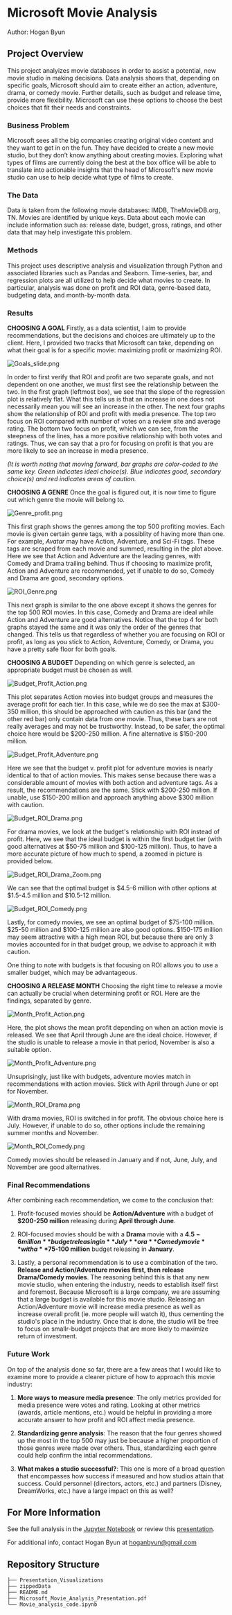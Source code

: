 # Microsoft Movie Analysis

Author: Hogan Byun


## Project Overview

This project analyizes movie databases in order to assist a potential, new movie studio in making decisions. Data analysis shows that, depending on specific goals, Microsoft should aim to create either an action, adventure, drama, or comedy movie. Further details, such as budget and release time, provide more flexibility. Microsoft can use these options to choose the best choices that fit their needs and constraints.

### Business Problem

Microsoft sees all the big companies creating original video content and they want to get in on the fun. They have decided to create a new movie studio, but they don’t know anything about creating movies. Exploring what types of films are currently doing the best at the box office will be able to translate into actionable insights that the head of Microsoft's new movie studio can use to help decide what type of films to create.

### The Data

Data is taken from the following movie databases: IMDB, TheMovieDB.org, TN. Movies are identified by unique keys. Data about each movie can include information such as: release date, budget, gross, ratings, and other data that may help investigate this problem. 

### Methods

This project uses descriptive analysis and visualization through Python and associated libraries such as Pandas and Seaborn. Time-series, bar, and regression plots are all utilized to help decide what movies to create. In particular, analysis was done on profit and ROI data, genre-based data, budgeting data, and month-by-month data. 

### Results

**CHOOSING A GOAL**
Firstly, as a data scientist, I aim to provide recommendations, but the decisions and choices are ultimately up to the client. Here, I provided two tracks that Microsoft can take, depending on what their goal is for a specific movie: maximizing profit or maximizing ROI. 

![Goals_slide.png](./Presentation_Visualizations/Goals_slide.png)

In order to first verify that ROI and profit are two separate goals, and not dependent on one another, we must first see the relationship between the two. In the first graph (leftmost box), we see that the slope of the regression plot is relatively flat. What this tells us is that an increase in one does not necessarily mean you will see an increase in the other. The next four graphs show the relationship of ROI and profit with media presence. The top two focus on ROI compared with number of votes on a review site and average rating. The bottom two focus on profit, which we can see, from the steepness of the lines, has a more positive relationship with both votes and ratings. Thus, we can say that a pro for focusing on profit is that you are more likely to see an increase in media presence. 

*(It is worth noting that moving forward, bar graphs are color-coded to the same key. Green indicates ideal choice(s). Blue indicates good, secondary choice(s) and red indicates areas of caution.*

**CHOOSING A GENRE**
Once the goal is figured out, it is now time to figure out which genre the movie will belong to.

![Genre_profit.png](./Presentation_Visualizations/Genre_profit.png)

This first graph shows the genres among the top 500 profiting movies. Each movie is given certain genre tags, with a possiblity of having more than one. For example, *Avatar* may have Action, Adventure, and Sci-Fi tags. These tags are scraped from each movie and summed, resulting in the plot above. Here we see that Action and Adventure are the leading genres, with Comedy and Drama trailing behind. Thus if choosing to maximize profit, Action and Adventure are recommended, yet if unable to do so, Comedy and Drama are good, secondary options. 

![ROI_Genre.png](./Presentation_Visualizations/ROI_Genre.png)

This next graph is similar to the one above except it shows the genres for the top 500 ROI movies. In this case, Comedy and Drama are ideal while Action and Adventure are good alternatives. Notice that the top 4 for both graphs stayed the same and it was only the order of the genres that changed. This tells us that regardless of whether you are focusing on ROI or profit, as long as you stick to Action, Adventure, Comedy, or Drama, you have a pretty safe floor for both goals. 

**CHOOSING A BUDGET**
Depending on which genre is selected, an appropriate budget must be chosen as well. 

![Budget_Profit_Action.png](./Presentation_Visualizations/Budget_Profit_Action.png)

This plot separates Action movies into budget groups and measures the average profit for each tier. In this case, while we do see the max at $300-350 million, this should be approached with caution as this bar (and the other red bar) only contain data from one movie. Thus, these bars are not really averages and may not be trustworthy. Instead, to be safer, the optimal choice here would be $200-250 million. A fine alternative is $150-200 million.

![Budget_Profit_Adventure.png](./Presentation_Visualizations/Budget_Profit_Adventure.png)

Here we see that the budget v. profit plot for adventure movies is nearly identical to that of action movies. This makes sense because there was a considerable amount of movies with both action and adventure tags. As a result, the recommendations are the same. Stick with $200-250 million. If unable, use $150-200 million and approach anything above $300 million with caution. 

![Budget_ROI_Drama.png](./Presentation_Visualizations/Budget_ROI_Drama.png)

For drama movies, we look at the budget's relationship with ROI instead of profit. Here, we see that the ideal budget is within the first budget tier (with good alternatives at $50-75 million and $100-125 million). Thus, to have a more accurate picture of how much to spend, a zoomed in picture is provided below. 

![Budget_ROI_Drama_Zoom.png](./Presentation_Visualizations/Budget_ROI_Drama_Zoom.png)

We can see that the optimal budget is $4.5-6 million with other options at $1.5-4.5 million and $10.5-12 million.

![Budget_ROI_Comedy.png](./Presentation_Visualizations/Budget_ROI_Comedy.png)

Lastly, for comedy movies, we see an optimal budget of $75-100 million. $25-50 million and $100-125 million are also good options. $150-175 million may seem attractive with a high mean ROI, but because there are only 3 movies accounted for in that budget group, we advise to approach it with caution. 

One thing to note with budgets is that focusing on ROI allows you to use a smaller budget, which may be advantageous. 

**CHOOSING A RELEASE MONTH**
Choosing the right time to release a movie can actually be crucial when determining profit or ROI. Here are the findings, separated by genre.

![Month_Profit_Action.png](./Presentation_Visualizations/Month_Profit_Action.png)

Here, the plot shows the mean profit depending on when an action movie is released. We see that April through June are the ideal choice. However, if the studio is unable to release a movie in that period, November is also a suitable option. 

![Month_Profit_Adventure.png](./Presentation_Visualizations/Month_Profit_Adventure.png)

Unsuprisingly, just like with budgets, adventure movies match in recommendations with action movies. Stick with April through June or opt for November.

![Month_ROI_Drama.png](./Presentation_Visualizations/Month_ROI_Drama.png)

With drama movies, ROI is switched in for profit. The obvious choice here is July. However, if unable to do so, other options include the remaining summer months and November. 

![Month_ROI_Comedy.png](./Presentation_Visualizations/Month_ROI_Comedy.png)

Comedy movies should be released in January and if not, June, July, and November are good alternatives.

### Final Recommendations

After combining each recommendation, we come to the conclusion that:

1. Profit-focused movies should be **Action/Adventure** with a budget of **$200-250 million** releasing during **April through June**.

2. ROI-focused movies should be with a **Drama** movie with a **$4.5-6 million** budget releasing in **July** or a **Comedy movie** with a **$75-100 million** budget releasing in **January**.

3. Lastly, a personal recommendation is to use a combination of the two. **Release and Action/Adventure movies first, then release Drama/Comedy movies**. The reasoning behind this is that any new movie studio, when entering the industry, needs to establish itself first and foremost. Because Microsoft is a large company, we are assuming that a large budget is available for this movie studio. Releasing an Action/Adventure movie will increase media presence as well as increase overall profit (ie. more people will watch it), thus cementing the studio's place in the industry. Once that is done, the studio will be free to focus on smallr-budget projects that are more likely to maximize return of investment.

### Future Work

On top of the analysis done so far, there are a few areas that I would like to examine more to provide a clearer picture of how to approach this movie industry:

1. **More ways to measure media presence**: The only metrics provided for media presence were votes and rating. Looking at other metrics (awards, article mentions, etc.) would be helpful in providing a more accurate answer to how profit and ROI affect media presence.

2. **Standardizing genre analysis**: The reason that the four genres showed up the most in the top 500 may just be because a higher proportion of those genres were made over others. Thus, standardizing each genre could help confirm the intial recommendations.

3. **What makes a studio successful?**: This one is more of a broad question that encompasses how success if measured and how studios attain that success. Could personnel (directors, actors, etc.) and partners (Disney, DreamWorks, etc.) have a large impact on this as well?

## For More Information

See the full analysis in the [Jupyter Notebook](./Movie_analysis_code.ipynb) or review this [presentation](./Microsoft_Movie_Analysis_Presentation.pdf).

For additional info, contact Hogan Byun at [hoganbyun@gmail.com](mailto:hoganbyun@gmail.com)

## Repository Structure

```
├── Presentation_Visualizations
├── zippedData
├── README.md
├── Microsoft_Movie_Analysis_Presentation.pdf
└── Movie_analysis_code.ipynb
```
